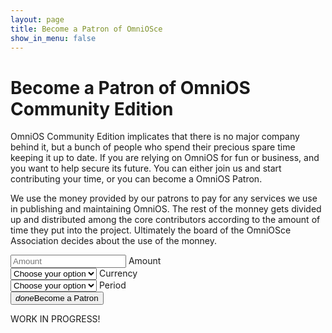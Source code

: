 ```yaml
---
layout: page
title: Become a Patron of OmniOSce
show_in_menu: false
---
```


# Become a Patron of OmniOS Community Edition

OmniOS Community Edition implicates that there is no major company behind
it, but a bunch of people who spend their precious spare time keeping it up
to date. If you are relying on OmniOS for fun or business, and you want to
help secure its future. You can either join us and start contributing your
time, or you can become a OmniOS Patron.

We use the money provided by our patrons to pay for any services we use in
publishing and maintaining OmniOS. The rest of the monney gets divided up
and distributed among the core contributors according to the amount of time
they put into the project. Ultimately the board of the OmniOSce Association
decides about the use of the monney.


<form>
<div class="row">
<div class="input-field col s3">
    <input placeholder="Amount" id="amount" type="text" class="validate">
    <label for="first_name">Amount</label>
</div>
<div class="input-field col s3">
    <select>
      <option value="" disabled selected>Choose your option</option>
      <option value="CHF">Swiss France</option>
      <option value="EUR">Euros</option>
      <option value="USD">US Dollars</option>
    </select>
    <label>Currency</label>
</div><div class="input-field col s3">
    <select>
      <option value="" disabled selected>Choose your option</option>
      <option value="Monthly">Monthly</option>
      <option value="OneTime">One Time</option>
      <option value="Weekly">Weekly</option>
      <option value="Yearly">Yearly</option>
    </select>
    <label>Period</label>
</div>
<div class="col s3">
    <button class="btn waves-effect waves-light btn-large" type="submit" name="action"><i class="material-icons right">done</i>Become a Patron</button>
</div>
</div>
</form>


WORK IN PROGRESS!